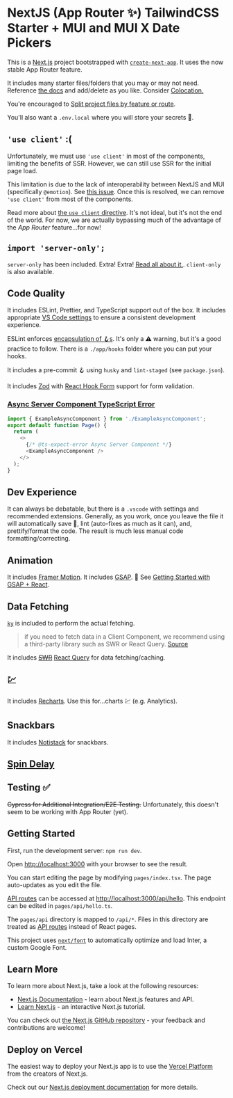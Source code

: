 # NextJS (App Router ✨) TailwindCSS Starter + MUI and MUI X Date Pickers

This is a [Next.js](https://nextjs.org/) project bootstrapped with [`create-next-app`](https://github.com/vercel/next.js/tree/canary/packages/create-next-app). It uses the now stable App Router feature.

It includes many starter files/folders that you may or may not need. Reference [the docs](https://nextjs.org/docs/getting-started/project-structure#app-routing-conventions) and add/delete as you like. Consider [Colocation.](https://nextjs.org/docs/app/building-your-application/routing#colocation)

You're encouraged to [Split project files by feature or route](https://nextjs.org/docs/app/building-your-application/routing/colocation#split-project-files-by-feature-or-route).

You'll also want a `.env.local` where you will store your secrets 🙈.

## `'use client'` :(

Unfortunately, we must use `'use client'` in most of the components, limiting the benefits of SSR. However, we can still use SSR for the initial page load.

This limitation is due to the lack of interoperability between NextJS and MUI (specifically `@emotion`). See [this issue](https://github.com/mui/material-ui/issues/34898). Once this is resolved, we can remove `'use client'` from most of the components.

Read more about [the `use client` directive](https://nextjs.org/docs/getting-started/react-essentials#the-use-client-directive). It's not ideal, but it's not the end of the world. For now, we are actually bypassing much of the advantage of the _App Router_ feature...for now!

## `import 'server-only';`

`server-only` has been included. Extra! Extra! [Read all about it.](https://nextjs.org/docs/getting-started/react-essentials#the-server-only-package). `client-only` is also available.

## Code Quality

It includes ESLint, Prettier, and TypeScript support out of the box. It includes appropriate [VS Code settings](./.vscode/settings.json) to ensure a consistent development experience.

ESLint enforces [encapsulation of 🪝s](https://kyleshevlin.com/use-encapsulation). It's only a ⚠️ warning, but it's a good practice to follow. There is a `./app/hooks` folder where you can put your hooks.

It includes a pre-commit 🪝 using `husky` and `lint-staged` (see `package.json`).

It includes [Zod](https://github.com/colinhacks/zod) with [React Hook Form](https://react-hook-form.com/) support for form validation.

### [Async Server Component TypeScript Error](https://nextjs.org/docs/app/building-your-application/configuring/typescript#async-server-component-typescript-error)

```ts
import { ExampleAsyncComponent } from './ExampleAsyncComponent';
export default function Page() {
  return (
    <>
      {/* @ts-expect-error Async Server Component */}
      <ExampleAsyncComponent />
    </>
  );
}
```

## Dev Experience

It can always be debatable, but there is a `.vscode` with settings and recommended extensions. Generally, as you work, once you leave the file it will automatically save 💾, lint (auto-fixes as much as it can), and, prettify/format the code. The result is much less manual code formatting/correcting.

## Animation

It includes [Framer Motion](https://www.framer.com/motion/).
It includes [GSAP](https://greensock.com/gsap/). 💫 See [Getting Started with GSAP + React](https://greensock.com/react-basics).

## Data Fetching

[`ky`](https://github.com/sindresorhus/ky) is included to perform the actual fetching.

> if you need to fetch data in a Client Component, we recommend using a third-party library such as SWR or React Query.
> [Source](https://nextjs.org/docs/app/building-your-application/data-fetching/fetching#use-in-client-components)

It includes ~~[SWR](https://swr.vercel.app/)~~ [React Query](https://tanstack.com/query/v4) for data fetching/caching.

## 💹

It includes [Recharts](https://recharts.org/en-US/guide). Use this for...charts 💹 (e.g. Analytics).

## Snackbars

It includes [Notistack](https://iamhosseindhv.com/notistack) for snackbars.

## [Spin Delay](https://github.com/smeijer/spin-delay)

## Testing ✅

~~Cypress for Additional Integration/E2E Testing.~~ Unfortunately, this doesn't seem to be working with App Router (yet).

## Getting Started

First, run the development server: `npm run dev`.

Open [http://localhost:3000](http://localhost:3000) with your browser to see the result.

You can start editing the page by modifying `pages/index.tsx`. The page auto-updates as you edit the file.

[API routes](https://nextjs.org/docs/api-routes/introduction) can be accessed at [http://localhost:3000/api/hello](http://localhost:3000/api/hello). This endpoint can be edited in `pages/api/hello.ts`.

The `pages/api` directory is mapped to `/api/*`. Files in this directory are treated as [API routes](https://nextjs.org/docs/api-routes/introduction) instead of React pages.

This project uses [`next/font`](https://nextjs.org/docs/basic-features/font-optimization) to automatically optimize and load Inter, a custom Google Font.

## Learn More

To learn more about Next.js, take a look at the following resources:

- [Next.js Documentation](https://nextjs.org/docs) - learn about Next.js features and API.
- [Learn Next.js](https://nextjs.org/learn) - an interactive Next.js tutorial.

You can check out [the Next.js GitHub repository](https://github.com/vercel/next.js/) - your feedback and contributions are welcome!

## Deploy on Vercel

The easiest way to deploy your Next.js app is to use the [Vercel Platform](https://vercel.com/new?utm_medium=default-template&filter=next.js&utm_source=create-next-app&utm_campaign=create-next-app-readme) from the creators of Next.js.

Check out our [Next.js deployment documentation](https://nextjs.org/docs/deployment) for more details.
